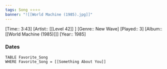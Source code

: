 ```yaml
---
tags: Song ⭐⭐⭐⭐ 
banner: "![[World Machine (1985).jpg]]"
---
```

[Time:: 3:43]
[Artist:: [[Level 42]] ]
[Genre:: New Wave]
[Played:: 3]
[Album:: [[World Machine (1985)]]]
[Year:: 1985]
### Dates
````dataview
TABLE Favorite_Song
WHERE Favorite_Song = [[Something About You]]
````